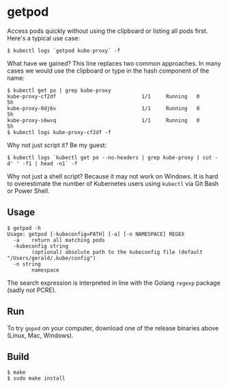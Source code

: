 getpod
======

Access pods quickly without using the clipboard or listing all pods first. Here's a typical use case:

```
$ kubectl logs `getpod kube-proxy` -f
```

What have we gained? This line replaces two common approaches. In many cases we would use the clipboard or type in the hash component of the name:

```
$ kubectl get po | grep kube-proxy
kube-proxy-cf2df                            1/1     Running   0          5h
kube-proxy-8dj6v                            1/1     Running   0          5h
kube-proxy-s6wvq                            1/1     Running   0          5h
$ kubectl logs kube-proxy-cf2df -f
```

Why not just script it? Be my guest:

```
$ kubectl logs `kubectl get po --no-headers | grep kube-proxy | cut -d' ' -f1 | head -n1` -f
```

Why not just a shell script? Because it may not work on Windows. It is hard to overestimate the number of Kubernetes users using `kubectl` via Git Bash or Power Shell.

## Usage
```
$ getpod -h
Usage: getpod [-kubeconfig=PATH] [-a] [-n NAMESPACE] REGEX
  -a	return all matching pods
  -kubeconfig string
    	(optional) absolute path to the kubeconfig file (default "/Users/gerald/.kube/config")
  -n string
    	namespace
```

The search expression is interpreted in line with the Golang `regexp` package (sadly not PCRE).

## Run
To try `gopod` on your computer, download one of the release binaries above (Linux, Mac, Windows).

## Build
```
$ make
$ sudo make install
```

